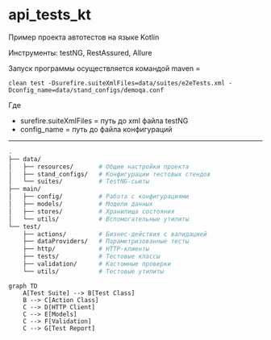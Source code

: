 # **api_tests_kt**

Пример проекта автотестов на языке Kotlin

Инструменты: testNG, RestAssured, Allure

Запуск программы осуществляется командой maven = 

```
clean test -Dsurefire.suiteXmlFiles=data/suites/e2eTests.xml -Dconfig_name=data/stand_configs/demoqa.conf
```

Где 
  - surefire.suiteXmlFiles = путь до xml файла testNG
  - config_name = путь до файла конфигураций
---

```bash
.
├── data/
│   ├── resources/       # Общие настройки проекта
│   ├── stand_configs/   # Конфигурации тестовых стендов
│   └── suites/          # TestNG-сьюты
├── main/
│   ├── config/          # Работа с конфигурациями
│   ├── models/          # Модели данных
│   ├── stores/          # Хранилища состояния
│   └── utils/           # Вспомогательные утилиты
└── test/
    ├── actions/         # Бизнес-действия с валидацией
    ├── dataProviders/   # Параметризованные тесты
    ├── http/            # HTTP-клиенты
    ├── tests/           # Тестовые классы
    ├── validation/      # Кастомные проверки
    └── utils/           # Тестовые утилиты
```

```mermaid
graph TD
    A[Test Suite] --> B[Test Class]
    B --> C[Action Class]
    C --> D[HTTP Client]
    C --> E[Models]
    C --> F[Validation]
    C --> G[Test Report]
```

